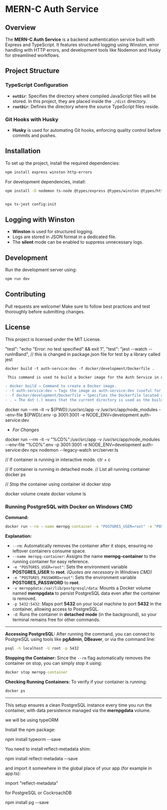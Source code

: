 # MERN-C Auth Service

## Overview

The **MERN-C Auth Service** is a backend authentication service built with Express and TypeScript. It features structured logging using Winston, error handling with HTTP errors, and development tools like Nodemon and Husky for streamlined workflows.

## Project Structure

### TypeScript Configuration

- **`outDir`**: Specifies the directory where compiled JavaScript files will be stored. In this project, they are placed inside the `./dist` directory.
- **`rootDir`**: Defines the directory where the source TypeScript files reside.

### Git Hooks with Husky

- **Husky** is used for automating Git hooks, enforcing quality control before commits and pushes.

## Installation

To set up the project, install the required dependencies:

```sh
npm install express winston http-errors
```

For development dependencies, install:

```sh
npm install -D nodemon ts-node @types/express @types/winston @types/http-errors jest ts-jest @types/jest supertest @types/supertest
```

```sh

npx ts-jest config:init

```

## Logging with Winston

- **Winston** is used for structured logging.
- Logs are stored in JSON format in a dedicated file.
- The **silent** mode can be enabled to suppress unnecessary logs.

## Development

Run the development server using:

```sh
npm run dev
```

## Contributing

Pull requests are welcome! Make sure to follow best practices and test thoroughly before submitting changes.

## License

This project is licensed under the MIT License.

"test": "echo \"Error: no test specified\" && exit 1",
"test": "jest --watch --runInBand", // this is changed in package.json file for test by a library called jest

`docker build -t auth-service:dev -f docker/development/Dockerfile .`

```sh
 This command is used to build a Docker image for the Auth Service in development mode. Let's break it down:

- docker build → Command to create a Docker image.
- -t auth-service:dev → Tags the image as auth-service:dev (useful for versioning).
- -f docker/development/Dockerfile → Specifies the Dockerfile located at docker/development/Dockerfile.
- . → The dot (.) means that the current directory is used as the build context.
```

docker run --rm -it -v ${PWD}:/usr/src/app -v /usr/src/app/node_modules --env-file ${PWD}/.env -p 3001:3001 -e NODE_ENV=development auth-service:dev

- _For Changes_

docker run --rm -it -v "%CD%":/usr/src/app -v /usr/src/app/node_modules --env-file "%CD%"\.env -p 3001:3001 -e NODE_ENV=development auth-service:dev npx nodemon --legacy-watch src/server.ts

// If container is running in interactive mode.
ctr + c

// If container is running in detached mode.
// List all running container
docker ps

// Stop the container using container id
docker stop <container id>

docker volume create <anyname for volume>
docker volume ls

### Running PostgreSQL with Docker on Windows CMD

**Command:**

```cmd
docker run --rm --name mernpg-container -e "POSTGRES_USER=root" -e "POSTGRES_PASSWORD=root" -v mernpgdata:/var/lib/postgresql/data -p 5432:5432 -d postgres
```

**Explanation:**

- `--rm`: Automatically removes the container after it stops, ensuring no leftover containers consume space.
- `--name mernpg-container`: Assigns the name **mernpg-container** to the running container for easy reference.
- `-e "POSTGRES_USER=root"`: Sets the environment variable **POSTGRES_USER** to **root**. _(Quotes are necessary in Windows CMD)_
- `-e "POSTGRES_PASSWORD=root"`: Sets the environment variable **POSTGRES_PASSWORD** to **root**.
- `-v mernpgdata:/var/lib/postgresql/data`: Mounts a Docker volume named **mernpgdata** to persist PostgreSQL data even after the container is removed.
- `-p 5432:5432`: Maps port **5432** on your local machine to port **5432** in the container, allowing access to PostgreSQL.
- `-d`: Runs the container in **detached mode** (in the background), so your terminal remains free for other commands.

---

**Accessing PostgreSQL:**
After running the command, you can connect to PostgreSQL using tools like **pgAdmin**, **DBeaver**, or via the command line:

```bash
psql -h localhost -U root -p 5432
```

**Stopping the Container:**
Since the `--rm` flag automatically removes the container on stop, you can simply stop it using:

```cmd
docker stop mernpg-container
```

**Checking Running Containers:**
To verify if your container is running:

```cmd
docker ps
```

---

This setup ensures a clean PostgreSQL instance every time you run the container, with data persistence managed via the **mernpgdata** volume.

we will be using typeORM

Install the npm package:

npm install typeorm --save

You need to install reflect-metadata shim:

npm install reflect-metadata --save

and import it somewhere in the global place of your app (for example in app.ts):

import "reflect-metadata"

for PostgreSQL or CockroachDB

npm install pg --save
